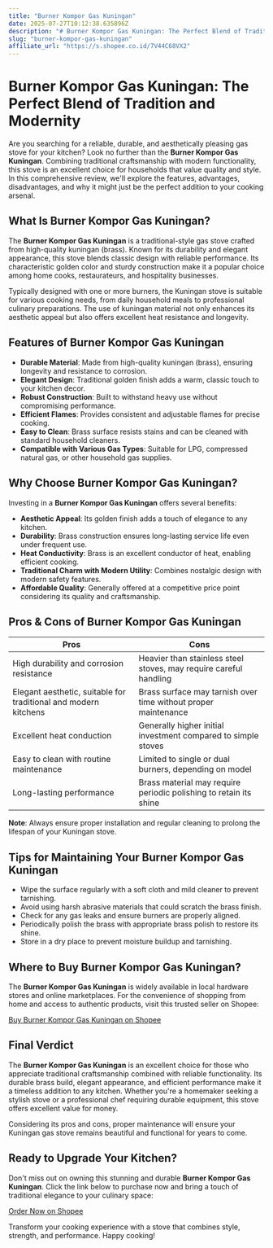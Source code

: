 ```yaml
---
title: "Burner Kompor Gas Kuningan"
date: 2025-07-27T10:12:38.635896Z
description: "# Burner Kompor Gas Kuningan: The Perfect Blend of Tradition and Modernity..."
slug: "burner-kompor-gas-kuningan"
affiliate_url: "https://s.shopee.co.id/7V44C68VX2"
---
```

# Burner Kompor Gas Kuningan: The Perfect Blend of Tradition and Modernity

Are you searching for a reliable, durable, and aesthetically pleasing gas stove for your kitchen? Look no further than the **Burner Kompor Gas Kuningan**. Combining traditional craftsmanship with modern functionality, this stove is an excellent choice for households that value quality and style. In this comprehensive review, we'll explore the features, advantages, disadvantages, and why it might just be the perfect addition to your cooking arsenal.

## What Is Burner Kompor Gas Kuningan?

The **Burner Kompor Gas Kuningan** is a traditional-style gas stove crafted from high-quality kuningan (brass). Known for its durability and elegant appearance, this stove blends classic design with reliable performance. Its characteristic golden color and sturdy construction make it a popular choice among home cooks, restaurateurs, and hospitality businesses.

Typically designed with one or more burners, the Kuningan stove is suitable for various cooking needs, from daily household meals to professional culinary preparations. The use of kuningan material not only enhances its aesthetic appeal but also offers excellent heat resistance and longevity.

## Features of Burner Kompor Gas Kuningan

- **Durable Material**: Made from high-quality kuningan (brass), ensuring longevity and resistance to corrosion.
- **Elegant Design**: Traditional golden finish adds a warm, classic touch to your kitchen decor.
- **Robust Construction**: Built to withstand heavy use without compromising performance.
- **Efficient Flames**: Provides consistent and adjustable flames for precise cooking.
- **Easy to Clean**: Brass surface resists stains and can be cleaned with standard household cleaners.
- **Compatible with Various Gas Types**: Suitable for LPG, compressed natural gas, or other household gas supplies.

## Why Choose Burner Kompor Gas Kuningan?

Investing in a **Burner Kompor Gas Kuningan** offers several benefits:

- **Aesthetic Appeal**: Its golden finish adds a touch of elegance to any kitchen.
- **Durability**: Brass construction ensures long-lasting service life even under frequent use.
- **Heat Conductivity**: Brass is an excellent conductor of heat, enabling efficient cooking.
- **Traditional Charm with Modern Utility**: Combines nostalgic design with modern safety features.
- **Affordable Quality**: Generally offered at a competitive price point considering its quality and craftsmanship.

## Pros & Cons of Burner Kompor Gas Kuningan

| **Pros** | **Cons** |
| --- | --- |
| High durability and corrosion resistance | Heavier than stainless steel stoves, may require careful handling |
| Elegant aesthetic, suitable for traditional and modern kitchens | Brass surface may tarnish over time without proper maintenance |
| Excellent heat conduction | Generally higher initial investment compared to simple stoves |
| Easy to clean with routine maintenance | Limited to single or dual burners, depending on model |
| Long-lasting performance | Brass material may require periodic polishing to retain its shine |

**Note**: Always ensure proper installation and regular cleaning to prolong the lifespan of your Kuningan stove.

## Tips for Maintaining Your Burner Kompor Gas Kuningan

- Wipe the surface regularly with a soft cloth and mild cleaner to prevent tarnishing.
- Avoid using harsh abrasive materials that could scratch the brass finish.
- Check for any gas leaks and ensure burners are properly aligned.
- Periodically polish the brass with appropriate brass polish to restore its shine.
- Store in a dry place to prevent moisture buildup and tarnishing.

## Where to Buy Burner Kompor Gas Kuningan?

The **Burner Kompor Gas Kuningan** is widely available in local hardware stores and online marketplaces. For the convenience of shopping from home and access to authentic products, visit this trusted seller on Shopee:

[Buy Burner Kompor Gas Kuningan on Shopee](https://s.shopee.co.id/7V44C68VX2)

## Final Verdict

The **Burner Kompor Gas Kuningan** is an excellent choice for those who appreciate traditional craftsmanship combined with reliable functionality. Its durable brass build, elegant appearance, and efficient performance make it a timeless addition to any kitchen. Whether you're a homemaker seeking a stylish stove or a professional chef requiring durable equipment, this stove offers excellent value for money.

Considering its pros and cons, proper maintenance will ensure your Kuningan gas stove remains beautiful and functional for years to come.

## Ready to Upgrade Your Kitchen?

Don't miss out on owning this stunning and durable **Burner Kompor Gas Kuningan**. Click the link below to purchase now and bring a touch of traditional elegance to your culinary space:

[Order Now on Shopee](https://s.shopee.co.id/7V44C68VX2)

Transform your cooking experience with a stove that combines style, strength, and performance. Happy cooking!